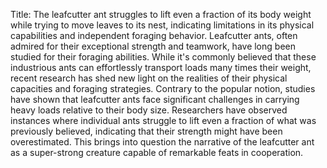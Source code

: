 Title: The leafcutter ant struggles to lift even a fraction of its body weight while trying to move leaves to its nest, indicating limitations in its physical capabilities and independent foraging behavior.
Leafcutter ants, often admired for their exceptional strength and teamwork, have long been studied for their foraging abilities. While it's commonly believed that these industrious ants can effortlessly transport loads many times their weight, recent research has shed new light on the realities of their physical capacities and foraging strategies. Contrary to the popular notion, studies have shown that leafcutter ants face significant challenges in carrying heavy loads relative to their body size. Researchers have observed instances where individual ants struggle to lift even a fraction of what was previously believed, indicating that their strength might have been overestimated. This brings into question the narrative of the leafcutter ant as a super-strong creature capable of remarkable feats in cooperation.